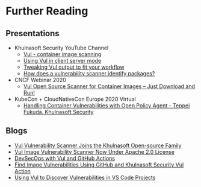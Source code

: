 # Further Reading

## Presentations
- Khulnasoft Security YouTube Channel
    - [Vul - container image scanning][intro]
    - [Using Vul in client server mode][server]
    - [Tweaking Vul output to fit your workflow][tweaking]
    - [How does a vulnerability scanner identify packages?][identify]
- CNCF Webinar 2020
    - [Vul Open Source Scanner for Container Images – Just Download and Run!][cncf]
- KubeCon + CloudNativeCon Europe 2020 Virtual
    - [Handling Container Vulnerabilities with Open Policy Agent - Teppei Fukuda, Khulnasoft Security][kubecon]
  
## Blogs
- [Vul Vulnerability Scanner Joins the Khulnasoft Open-source Family][join]
- [Vul Image Vulnerability Scanner Now Under Apache 2.0 License][license]
- [DevSecOps with Vul and GitHub Actions][actions]
- [Find Image Vulnerabilities Using GitHub and Khulnasoft Security Vul Action][actions2]
- [Using Vul to Discover Vulnerabilities in VS Code Projects][vscode]

[intro]: https://www.youtube.com/watch?v=AzOBGm7XxOA
[cncf]: https://www.youtube.com/watch?v=XnYxX9uueoQ
[server]: https://www.youtube.com/watch?v=tNQ-VlahtYM
[kubecon]: https://www.youtube.com/watch?v=WKE2XNZ2zr4
[identify]: https://www.youtube.com/watch?v=PaMnzeHBa8M
[tweaking]: https://www.youtube.com/watch?v=wFIGUjcRLnU

[join]: https://blog.khulnasoft.com/vul-vulnerability-scanner-joins-khulnasoft-family
[license]: https://blog.khulnasoft.com/vul-open-source-vulnerability-scanner-apache2.0-license
[actions]: https://blog.khulnasoft.com/devsecops-with-vul-github-actions
[actions2]: https://blog.khulnasoft.com/github-vulnerability-scanner-vul
[vscode]: https://blog.khulnasoft.com/vul-open-source-vulnerability-scanner-vs-code
